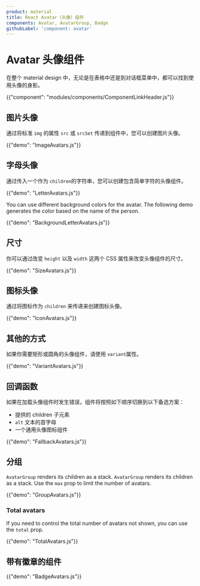 ```yaml
---
product: material
title: React Avatar（头像）组件
components: Avatar, AvatarGroup, Badge
githubLabel: 'component: avatar'
---
```


# Avatar 头像组件

<p class="description">在整个 material design 中，无论是在表格中还是到对话框菜单中，都可以找到使用头像的身影。</p>

{{"component": "modules/components/ComponentLinkHeader.js"}}

## 图片头像

通过将标准 `img` 的属性 `src` 或 `srcSet` 传递到组件中，您可以创建图片头像。

{{"demo": "ImageAvatars.js"}}

## 字母头像

通过传入一个作为 `children`的字符串，您可以创建包含简单字符的头像组件。

{{"demo": "LetterAvatars.js"}}

You can use different background colors for the avatar. The following demo generates the color based on the name of the person.

{{"demo": "BackgroundLetterAvatars.js"}}

## 尺寸

你可以通过改变 `height` 以及 `width` 这两个 CSS 属性来改变头像组件的尺寸。

{{"demo": "SizeAvatars.js"}}

## 图标头像

通过将图标作为 `children` 来传递来创建图标头像。

{{"demo": "IconAvatars.js"}}

## 其他的方式

如果你需要矩形或圆角的头像组件，请使用 `variant`属性。

{{"demo": "VariantAvatars.js"}}

## 回调函数

如果在加载头像组件时发生错误，组件将按照如下顺序切换到以下备选方案：

- 提供的 children 子元素
- `alt` 文本的首字母
- 一个通用头像图标组件

{{"demo": "FallbackAvatars.js"}}

## 分组

`AvatarGroup` renders its children as a stack. `AvatarGroup` renders its children as a stack. Use the `max` prop to limit the number of avatars.

{{"demo": "GroupAvatars.js"}}

### Total avatars

If you need to control the total number of avatars not shown, you can use the `total` prop.

{{"demo": "TotalAvatars.js"}}

## 带有徽章的组件

{{"demo": "BadgeAvatars.js"}}
